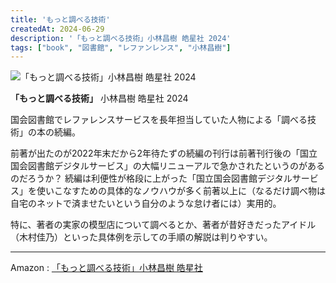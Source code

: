 ```yaml
---
title: 'もっと調べる技術'
createdAt: 2024-06-29
description: '「もっと調べる技術」小林昌樹 皓星社 2024'
tags: ["book", "図書館", "レファンレンス", "小林昌樹"]
---
```


![「もっと調べる技術」小林昌樹 皓星社 2024](https://i.gyazo.com/a2ce352c20bc937acafa8ec169d25008.png)

**「もっと調べる技術」** 小林昌樹 皓星社 2024

国会図書館でレファレンスサービスを長年担当していた人物による「調べる技術」の本の続編。

前著が出たのが2022年末だから2年待たずの続編の刊行は前著刊行後の「国立国会図書館デジタルサービス」の大幅リニューアルで急かされたというのがあるのだろうか？
続編は利便性が格段に上がった「国立国会図書館デジタルサービス」を使いこなすための具体的なノウハウが多く前著以上に（なるだけ調べ物は自宅のネットで済ませたいという自分のような怠け者には）実用的。

特に、著者の実家の模型店について調べるとか、著者が昔好きだったアイドル（木村佳乃）といった具体例を示しての手順の解説は判りやすい。


---

Amazon : [「もっと調べる技術」小林昌樹 皓星社](https://www.amazon.co.jp/dp/4774408328)
